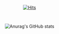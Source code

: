 <div align="center">

[![Hits](https://hits.seeyoufarm.com/api/count/incr/badge.svg?url=https%3A%2F%2Fgithub.com%2Fsoyoonjeong2328&count_bg=%23ACB1D6&title_bg=%238294C4&icon=&icon_color=%23FFEAD2&title=hits&edge_flat=false)](https://hits.seeyoufarm.com)               
</div>

<br/>

<div align="center">

![Anurag's GitHub stats](https://github-readme-stats.vercel.app/api?username=soyoonjeong2328&show_icons=true&theme=date_night)

</div>

